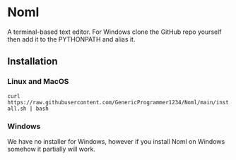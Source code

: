 # Noml
A terminal-based text editor. For Windows clone the GitHub repo yourself then add it to the PYTHONPATH and alias it.

## Installation
### Linux and MacOS
`curl https://raw.githubusercontent.com/GenericProgrammer1234/Noml/main/install.sh | bash`

### Windows
We have no installer for Windows, however if you install Noml on Windows somehow it partially will work.
